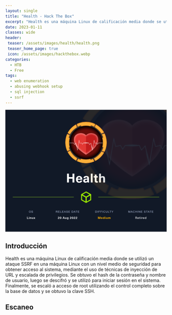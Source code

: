 ```yaml
---
layout: single
title: "Health - Hack The Box"
excerpt: "Health es una máquina Linux de calificación media donde se utilizó un ataque SSRF en una máquina Linux con un nivel medio de seguridad para obtener acceso al sistema, mediante el uso de técnicas de inyección de URL y escalada de privilegios. Se obtuvo el hash de la contraseña y nombre de usuario, luego se descifró y se utilizó para iniciar sesión en el sistema. Finalmente, se escaló a acceso de root utilizando el control completo sobre la base de datos y se obtuvo la clave SSH."
date: 2023-01-11
classes: wide
header:
 teaser: /assets/images/health/health.png
 teaser_home_page: true
 icon: /assets/images/hackthebox.webp
categories:
  - HTB
  - Free 
tags:
  - web enumeration
  - abusing webhook setup
  - sql injection
  - ssrf
---
```


![](/assets/images/health/fullHealth.png)

## Introducción

Health es una máquina Linux de calificación media donde se utilizó un ataque SSRF en una máquina Linux con un nivel medio de seguridad para obtener acceso al sistema, mediante el uso de técnicas de inyección de URL y escalada de privilegios. Se obtuvo el hash de la contraseña y nombre de usuario, luego se descifró y se utilizó para iniciar sesión en el sistema. Finalmente, se escaló a acceso de root utilizando el control completo sobre la base de datos y se obtuvo la clave SSH.

## Escaneo
